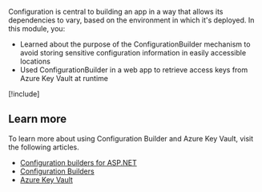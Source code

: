 Configuration is central to building an app in a way that allows its dependencies to vary, based on the environment in which it's deployed. In this module, you:

- Learned about the purpose of the ConfigurationBuilder mechanism to avoid storing sensitive configuration information in easily accessible locations
- Used ConfigurationBuilder in a web app to retrieve access keys from Azure Key Vault at runtime

[!include[](../../../includes/azure-sandbox-cleanup.md)]

## Learn more

To learn more about using Configuration Builder and Azure Key Vault, visit the following articles.

- [Configuration builders for ASP.NET](https://docs.microsoft.com/aspnet/config-builder)
- [Configuration Builders](https://github.com/aspnet/MicrosoftConfigurationBuilders)
- [Azure Key Vault](https://docs.microsoft.com/azure/key-vault/)

